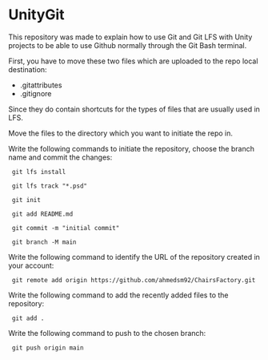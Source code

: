 # UnityGit

This repository was made to explain how to use Git and Git LFS with Unity projects to be able to use Github normally through the Git Bash terminal.

First, you have to move these two files which are uploaded to the repo local destination:
- .gitattributes
- .gitignore

Since they do contain shortcuts for the types of files that are usually used in LFS.

Move the files to the directory which you want to initiate the repo in.

Write the following commands to initiate the repository, choose the branch name and commit the changes:

```
 git lfs install

 git lfs track "*.psd"

 git init

 git add README.md

 git commit -m "initial commit"

 git branch -M main
```
Write the following command to identify the URL of the repository created in your account:
```
 git remote add origin https://github.com/ahmedsm92/ChairsFactory.git
 ```

Write the following command to add the recently added files to the repository:
```
 git add .
 ```
 
Write the following command to push to the chosen branch:
```
 git push origin main
 ```
 




